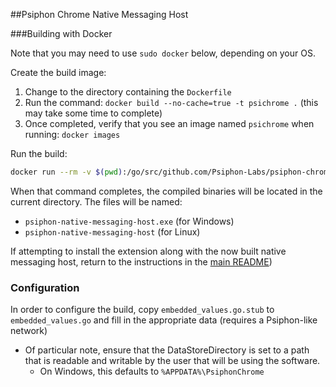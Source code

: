 ##Psiphon Chrome Native Messaging Host

###Building with Docker

Note that you may need to use `sudo docker` below, depending on your OS.

Create the build image:
  1. Change to the directory containing the `Dockerfile`
  2. Run the command: `docker build --no-cache=true -t psichrome .` (this may take some time to complete)
  3. Once completed, verify that you see an image named `psichrome` when running: `docker images`

Run the build:

```bash
docker run --rm -v $(pwd):/go/src/github.com/Psiphon-Labs/psiphon-chrome psichrome /bin/bash -c 'cd /go/src/github.com/Psiphon-Labs/psiphon-chrome && ./make.bash'
```

When that command completes, the compiled binaries will be located in the current directory. The files will be named:
 - `psiphon-native-messaging-host.exe` (for Windows)
 - `psiphon-native-messaging-host` (for Linux)

If attempting to install the extension along with the now built native messaging host, return to the instructions in the [main README](../README.md))

### Configuration
In order to configure the build, copy `embedded_values.go.stub` to `embedded_values.go` and fill in the appropriate data (requires a Psiphon-like network)
 - Of particular note, ensure that the DataStoreDirectory is set to a path that is readable and writable by the user that will be using the software.
   - On Windows, this defaults to `%APPDATA%\PsiphonChrome`
